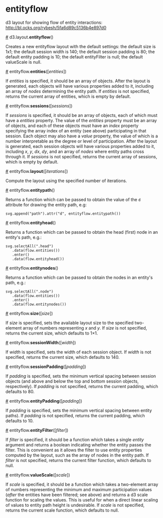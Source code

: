entityflow
==========

d3 layout for showing flow of entity interactions: http://bl.ocks.org/rybesh/5fa6d89c5136b4e897d0

<a name="entityflow" href="#entityflow">#</a> d3.layout.<b>entityflow</b>()

Creates a new entityflow layout with the default settings: the default
size is 1x1; the default session width is 140; the default session
padding is 80; the default entity padding is 10; the default
entityFilter is null; the default valueScale is null.

<a name="entities" href="#entities">#</a> entityflow.<b>entities</b>([<i>entities</i>])

If *entities* is specified, it should be an array of objects. After
the layout is generated, each objects will have various properties
added to it, including an array of *nodes* determining the entity
path. If *entities* is not specified, returns the current array of
entities, which is empty by default.

<a name="sessions" href="#sessions">#</a> entityflow.<b>sessions</b>([<i>sessions</i>])

If *sessions* is specified, it should be an array of objects, each of
which must have a *entities* property. The value of the *entities*
property must be an array of objects, and each of these objects must
have an *index* property specifying the array index of an entity (see
above) participating in that session. Each object may also have a
*value* property, the value of which is a number interpretable as the
degree or level of participation. After the layout is generated, each
session objects will have various properties added to it, including
*x*, *y*, *dx*, *dy*, and an array of *nodes* where entity paths cross
through it. If *sessions* is not specified, returns the current array
of sessions, which is empty by default.

<a name="layout" href="#layout">#</a> entityflow.<b>layout</b>([<i>iterations</i>])

Compute the layout using the specified number of iterations.

<a name="entitypath" href="#entitypath">#</a> entityflow.<b>entitypath</b>()

Returns a function which can be passed to obtain the value of the `d`
attribute for drawing the entity path, e.g:

    svg.append("path").attr("d", entityflow.entitypath())

<a name="entityhead" href="#entityhead">#</a> entityflow.<b>entityhead</b>()

Returns a function which can be passed to obtain the head (first) node
in an entity's path, e.g.:

    svg.selectAll(".head")
       .data(flow.entities())
       .enter()
       .data(flow.entityhead())

<a name="entitynodes" href="#entitynodes">#</a> entityflow.<b>entitynodes</b>()

Returns a function which can be passed to obtain the nodes in an
entity's path, e.g.:

    svg.selectAll(".node")
       .data(flow.entities())
       .enter()
       .data(flow.entitynodes())

<a name="size" href="#size">#</a> entityflow.<b>size</b>([<i>size</i>])

If *size* is specified, sets the available layout size to the
specified two-element array of numbers representing *x* and *y*. If
*size* is not specified, returns the current size, which defaults to
1×1.

<a name="size" href="#sessionWidth">#</a> entityflow.<b>sessionWidth</b>([<i>width</i>])

If *width* is specified, sets the width of each session object. If
*width* is not specified, returns the current size, which defaults to
140.

<a name="size" href="#sessionPadding">#</a> entityflow.<b>sessionPadding</b>([<i>padding</i>])

If *padding* is specified, sets the minimum vertical spacing between session
objects (and above and below the top and bottom session objects,
respectively). If *padding* is not specified, returns the current
padding, which defaults to 80.

<a name="size" href="#entityPadding">#</a> entityflow.<b>entityPadding</b>([<i>padding</i>])

If *padding* is specified, sets the minimum vertical spacing between
entity paths). If *padding* is not specified, returns the current
padding, which defaults to 10.

<a name="size" href="#entityFilter">#</a> entityflow.<b>entityFilter</b>([<i>filter</i>])

If *filter* is specified, it should be a function which takes a single
*entity* argument and returns a boolean indicating whether the entity
passes the filter. This is convenient as it allows the filter to use
entity properties computed by the layout, such as the array of nodes
in the entity path.  If *filter* is not specified, returns the current
filter function, which defaults to null.

<a name="size" href="#valueScale">#</a> entityflow.<b>valueScale</b>([<i>scale</i>])

If *scale* is specified, it should be a function which takes a
two-element array of numbers representing the minimum and maximum
participation values (*after* the entities have been filtered; see
above) and returns a d3 scale function for scaling the values. This is
useful for when a direct linear scaling of values to entity path
height is undesirable. If *scale* is not specified, returns the
current scale function, which defaults to null.
